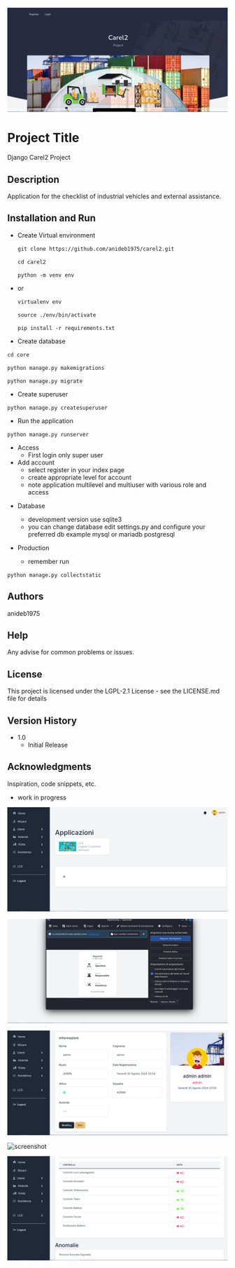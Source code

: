![screenshot](carel2_screenshot/index.png)

# Project Title

Django Carel2 Project

## Description

Application for the checklist of industrial vehicles and external assistance.

## Installation and Run

* Create Virtual environment
  
  ```
  git clone https://github.com/anideb1975/carel2.git
  ```
  ```
  cd carel2
  ```
  ```
  python -m venv env
  ```
- or
    
  ```
  virtualenv env
  ```
  ```
  source ./env/bin/activate
  ```
  ```
  pip install -r requirements.txt
  ```

* Create database
 ```
cd core
 ```
```
python manage.py makemigrations
```
```
python manage.py migrate
```

* Create superuser
```
python manage.py createsuperuser
```

* Run the application
```
python manage.py runserver
```

- Access
  - First login only super user
- Add account
  - select register in your index page
  - create appropriate level for account
  - note application multilevel and multiuser with various role and access

* Database
  - development version use sqlite3
  - you can change database edit settings.py and configure your preferred db example mysql or mariadb postgresql

* Production
  - remember run
 ```
python manage.py collectstatic
```

## Authors

anideb1975


## Help

Any advise for common problems or issues.


## License

This project is licensed under the  LGPL-2.1 License - see the LICENSE.md file for details

## Version History

* 1.0
    * Initial Release
## Acknowledgments

Inspiration, code snippets, etc.
* work in progress

![screenshot](carel2_screenshot/home.png)

![screenshot](carel2_screenshot/login.png)

![screenshot](carel2_screenshot/profile.png)

![screenshot](carel2_screenshot/settimgs.png)

![screenshot](carel2_screenshot/checklist.png)
